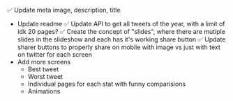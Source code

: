 ✅ Update meta image, description, title
- Update readme
✅ Update API to get all tweets of the year, with a limit of idk 20 pages?
✅ Create the concept of "slides", where there are mutiple slides in the slideshow and each has it's working share button
✅ Update sharer buttons to properly share on mobile with image vs just with text on twitter for each screen
- Add more screens
  - Best tweet
  - Worst tweet
  - Individual pages for each stat with funny comparisions
  - Animations